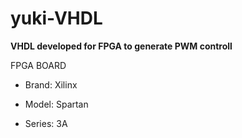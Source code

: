 # yuki-VHDL


**VHDL developed for FPGA to generate PWM controll**


FPGA BOARD

  - Brand: Xilinx


  - Model: Spartan


  - Series: 3A
  
